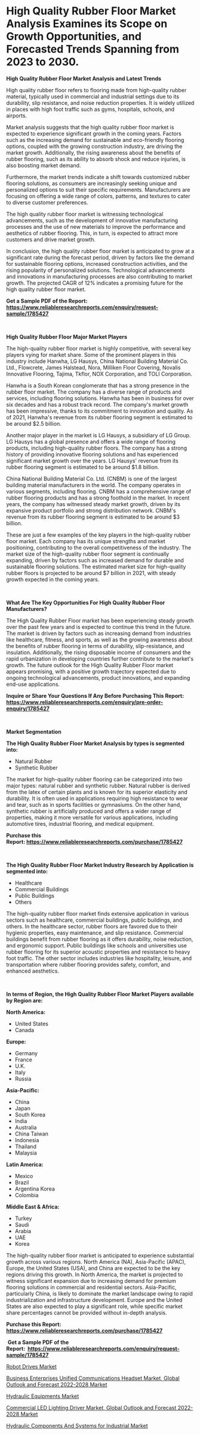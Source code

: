 <p><h1>High Quality Rubber Floor Market Analysis Examines its Scope on Growth Opportunities, and Forecasted Trends Spanning from 2023 to 2030.</h1></p><p><strong>High Quality Rubber Floor Market Analysis and Latest Trends</strong></p>
<p><p>High quality rubber floor refers to flooring made from high-quality rubber material, typically used in commercial and industrial settings due to its durability, slip resistance, and noise reduction properties. It is widely utilized in places with high foot traffic such as gyms, hospitals, schools, and airports.</p><p>Market analysis suggests that the high quality rubber floor market is expected to experience significant growth in the coming years. Factors such as the increasing demand for sustainable and eco-friendly flooring options, coupled with the growing construction industry, are driving the market growth. Additionally, the rising awareness about the benefits of rubber flooring, such as its ability to absorb shock and reduce injuries, is also boosting market demand.</p><p>Furthermore, the market trends indicate a shift towards customized rubber flooring solutions, as consumers are increasingly seeking unique and personalized options to suit their specific requirements. Manufacturers are focusing on offering a wide range of colors, patterns, and textures to cater to diverse customer preferences.</p><p>The high quality rubber floor market is witnessing technological advancements, such as the development of innovative manufacturing processes and the use of new materials to improve the performance and aesthetics of rubber flooring. This, in turn, is expected to attract more customers and drive market growth.</p><p>In conclusion, the high quality rubber floor market is anticipated to grow at a significant rate during the forecast period, driven by factors like the demand for sustainable flooring options, increased construction activities, and the rising popularity of personalized solutions. Technological advancements and innovations in manufacturing processes are also contributing to market growth. The projected CAGR of 12% indicates a promising future for the high quality rubber floor market.</p></p>
<p><strong>Get a Sample PDF of the Report:&nbsp; <a href="https://www.reliableresearchreports.com/enquiry/request-sample/1785427">https://www.reliableresearchreports.com/enquiry/request-sample/1785427</a></strong></p>
<p>&nbsp;</p>
<p><strong>High Quality Rubber Floor Major Market Players</strong></p>
<p><p>The high-quality rubber floor market is highly competitive, with several key players vying for market share. Some of the prominent players in this industry include Hanwha, LG Hausys, China National Building Material Co. Ltd., Flowcrete, James Halstead, Nora, Milliken Floor Covering, Novalis Innovative Flooring, Tajima, Tkflor, NOX Corporation, and TOLI Corporation.</p><p>Hanwha is a South Korean conglomerate that has a strong presence in the rubber floor market. The company has a diverse range of products and services, including flooring solutions. Hanwha has been in business for over six decades and has a robust track record. The company's market growth has been impressive, thanks to its commitment to innovation and quality. As of 2021, Hanwha's revenue from its rubber flooring segment is estimated to be around $2.5 billion.</p><p>Another major player in the market is LG Hausys, a subsidiary of LG Group. LG Hausys has a global presence and offers a wide range of flooring products, including high-quality rubber floors. The company has a strong history of providing innovative flooring solutions and has experienced significant market growth over the years. LG Hausys' revenue from its rubber flooring segment is estimated to be around $1.8 billion.</p><p>China National Building Material Co. Ltd. (CNBM) is one of the largest building material manufacturers in the world. The company operates in various segments, including flooring. CNBM has a comprehensive range of rubber flooring products and has a strong foothold in the market. In recent years, the company has witnessed steady market growth, driven by its expansive product portfolio and strong distribution network. CNBM's revenue from its rubber flooring segment is estimated to be around $3 billion.</p><p>These are just a few examples of the key players in the high-quality rubber floor market. Each company has its unique strengths and market positioning, contributing to the overall competitiveness of the industry. The market size of the high-quality rubber floor segment is continually expanding, driven by factors such as increased demand for durable and sustainable flooring solutions. The estimated market size for high-quality rubber floors is projected to be around $7 billion in 2021, with steady growth expected in the coming years.</p></p>
<p>&nbsp;</p>
<p><strong>What Are The Key Opportunities For High Quality Rubber Floor Manufacturers?</strong></p>
<p><p>The High Quality Rubber Floor market has been experiencing steady growth over the past few years and is expected to continue this trend in the future. The market is driven by factors such as increasing demand from industries like healthcare, fitness, and sports, as well as the growing awareness about the benefits of rubber flooring in terms of durability, slip-resistance, and insulation. Additionally, the rising disposable income of consumers and the rapid urbanization in developing countries further contribute to the market's growth. The future outlook for the High Quality Rubber Floor market appears promising, with a positive growth trajectory expected due to ongoing technological advancements, product innovations, and expanding end-use applications.</p></p>
<p><strong>Inquire or Share Your Questions If Any Before Purchasing This Report: <a href="https://www.reliableresearchreports.com/enquiry/pre-order-enquiry/1785427">https://www.reliableresearchreports.com/enquiry/pre-order-enquiry/1785427</a></strong></p>
<p>&nbsp;</p>
<p><strong>Market Segmentation</strong></p>
<p><strong>The High Quality Rubber Floor Market Analysis by types is segmented into:</strong></p>
<p><ul><li>Natural Rubber</li><li>Synthetic Rubber</li></ul></p>
<p><p>The market for high-quality rubber flooring can be categorized into two major types: natural rubber and synthetic rubber. Natural rubber is derived from the latex of certain plants and is known for its superior elasticity and durability. It is often used in applications requiring high resistance to wear and tear, such as in sports facilities or gymnasiums. On the other hand, synthetic rubber is artificially produced and offers a wider range of properties, making it more versatile for various applications, including automotive tires, industrial flooring, and medical equipment.</p></p>
<p><strong>Purchase this Report:&nbsp;<a href="https://www.reliableresearchreports.com/purchase/1785427">https://www.reliableresearchreports.com/purchase/1785427</a></strong></p>
<p>&nbsp;</p>
<p><strong>The High Quality Rubber Floor Market Industry Research by Application is segmented into:</strong></p>
<p><ul><li>Healthcare</li><li>Commercial Buildings</li><li>Public Buildings</li><li>Others</li></ul></p>
<p><p>The high-quality rubber floor market finds extensive application in various sectors such as healthcare, commercial buildings, public buildings, and others. In the healthcare sector, rubber floors are favored due to their hygienic properties, easy maintenance, and slip resistance. Commercial buildings benefit from rubber flooring as it offers durability, noise reduction, and ergonomic support. Public buildings like schools and universities use rubber flooring for its superior acoustic properties and resistance to heavy foot traffic. The other sector includes industries like hospitality, leisure, and transportation where rubber flooring provides safety, comfort, and enhanced aesthetics.</p></p>
<p>&nbsp;</p>
<p><strong>In terms of Region, the High Quality Rubber Floor Market Players available by Region are:</strong></p>
<p>
    <p> <strong> North America: </strong>
        <ul>
            <li>United States</li>
            <li>Canada</li>
        </ul>
        </p> 
    <p> <strong> Europe: </strong>
        <ul>
            <li>Germany</li>
            <li>France</li>
            <li>U.K.</li>
            <li>Italy</li>
            <li>Russia</li>
        </ul>
        </p> 
    <p> <strong> Asia-Pacific: </strong>
        <ul>
            <li>China</li>
            <li>Japan</li>
            <li>South Korea</li>
            <li>India</li>
            <li>Australia</li>
            <li>China Taiwan</li>
            <li>Indonesia</li>
            <li>Thailand</li>
            <li>Malaysia</li>
        </ul>
        </p> 
    <p> <strong> Latin America: </strong>
        <ul>
            <li>Mexico</li>
            <li>Brazil</li>
            <li>Argentina Korea</li>
            <li>Colombia</li>
        </ul>
        </p> 
    <p> <strong> Middle East & Africa: </strong>
        <ul>
            <li>Turkey</li>
            <li>Saudi</li>
            <li>Arabia</li>
            <li>UAE</li>
            <li>Korea</li>
        </ul>
    </p>
    </p>
<p><p>The high-quality rubber floor market is anticipated to experience substantial growth across various regions. North America (NA), Asia-Pacific (APAC), Europe, the United States (USA), and China are expected to be the key regions driving this growth. In North America, the market is projected to witness significant expansion due to increasing demand for premium flooring solutions in commercial and residential sectors. Asia-Pacific, particularly China, is likely to dominate the market landscape owing to rapid industrialization and infrastructure development. Europe and the United States are also expected to play a significant role, while specific market share percentages cannot be provided without in-depth analysis.</p></p>
<p><strong>Purchase this Report: <a href="https://www.reliableresearchreports.com/purchase/1785427">https://www.reliableresearchreports.com/purchase/1785427</a></strong></p>
<p>&nbsp;<strong>Get a Sample PDF of the Report:&nbsp;&nbsp;<a href="https://www.reliableresearchreports.com/enquiry/request-sample/1785427">https://www.reliableresearchreports.com/enquiry/request-sample/1785427</a></strong></p>
<p><strong></strong></p>
<p><p><a href="https://www.linkedin.com/pulse/robot-drives-market-insights-players-forecast-till-2030-mkt-gain/">Robot Drives Market</a></p><p><a href="https://medium.com/@poem.snap.phase/business-enterprises-unified-communications-headset-market-global-outlook-and-forecast-2022-2028-1c5eec916ed2">Business Enterprises Unified Communications Headset Market, Global Outlook and Forecast 2022-2028 Market</a></p><p><a href="https://www.linkedin.com/pulse/hydraulic-equipments-market-size-2023-2030-global-industrial/">Hydraulic Equipments Market</a></p><p><a href="https://medium.com/@late.bean.frame/commercial-led-lighting-driver-market-global-outlook-and-forecast-2022-2028-market-research-295c5646f19c">Commercial LED Lighting Driver Market, Global Outlook and Forecast 2022-2028 Market</a></p><p><a href="https://www.linkedin.com/pulse/hydraulic-components-systems-industrial-market-size-2023/">Hydraulic Components And Systems for Industrial Market</a></p></p>